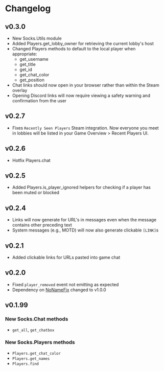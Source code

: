 # Changelog

## v0.3.0
- New Socks.Utils module
- Added Players.get_lobby_owner for retrieving the current lobby's host
- Changed Players methods to default to the local player when appropriate:
    - get_username
    - get_title
    - get_id
    - get_chat_color
    - get_position
- Chat links should now open in your browser rather than within the Steam overlay
- Opening Discord links will now require viewing a safety warning and confirmation from the user

## v0.2.7
- Fixes `Recently Seen Players` Steam integration. Now everyone you meet in lobbies will
 be listed in your Game Overview > Recent Players UI.

## v0.2.6
- Hotfix Players.chat

## v0.2.5
- Added Players.is_player_ignored helpers for checking if a player has been muted or blocked

## v0.2.4
- Links will now generate for URL's in messages even when the message contains other preceding text
- System messages (e.g., MOTD) will now also generate clickable `[LINK]`s


## v0.2.1

- Added clickable links for URLs pasted into game chat

## v0.2.0

- Fixed `player_removed` event not emitting as expected     
- Dependency on [NoNameFix](https://thunderstore.io/c/webfishing/p/toes/NoNameFix/) changed to v1.0.0

## v0.1.99

### New Socks.Chat methods

- `get_all`, `get_chatbox`

### New Socks.Players methods
- `Players.get_chat_color`
- `Players.get_names`
- `Players.find`